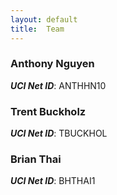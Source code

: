```yaml
---
layout: default
title:  Team
---
```


### Anthony Nguyen
***UCI Net ID***: ANTHHN10

### Trent Buckholz
***UCI Net ID***: TBUCKHOL

### Brian Thai
***UCI Net ID***: BHTHAI1
